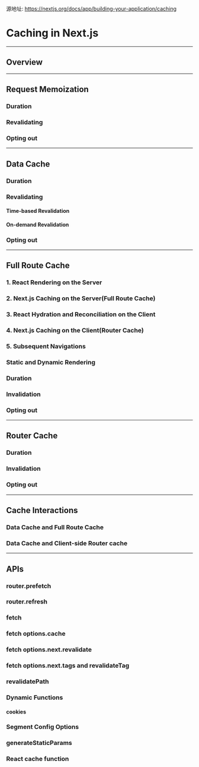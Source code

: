 源地址: https://nextjs.org/docs/app/building-your-application/caching

# Caching in Next.js

---

## Overview

---

## Request Memoization

### Duration

### Revalidating

### Opting out

---

## Data Cache

### Duration

### Revalidating

#### Time-based Revalidation

#### On-demand Revalidation

### Opting out

---

## Full Route Cache

### 1. React Rendering on the Server

### 2. Next.js Caching on the Server(Full Route Cache)

### 3. React Hydration and Reconciliation on the Client

### 4. Next.js Caching on the Client(Router Cache)

### 5. Subsequent Navigations

### Static and Dynamic Rendering

### Duration

### Invalidation

### Opting out

---

## Router Cache

### Duration

### Invalidation

### Opting out

---

## Cache Interactions

### Data Cache and Full Route Cache

### Data Cache and Client-side Router cache

---

## APIs

### <Link>

### router.prefetch

### router.refresh

### fetch

### fetch options.cache

### fetch options.next.revalidate

### fetch options.next.tags and revalidateTag

### revalidatePath

### Dynamic Functions

#### cookies

### Segment Config Options

### generateStaticParams

### React cache function
